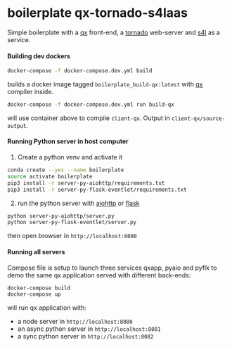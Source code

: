 # boilerplate qx-tornado-s4laas

Simple boilerplate with a [qx] front-end, a [tornado] web-server and [s4l] as a service.



#### Building dev dockers
```bash
docker-compose -f docker-compose.dev.yml build
```

builds a docker image tagged ```boilerplate_build-qx:latest``` with [qx] compiler inside.

```bash
docker-compose -f docker-compose.dev.yml run build-qx
```
will use container above to compile ```client-qx```. Output in ```client-qx/source-output```.


#### Running Python server in host computer

1. Create a python venv and activate it
```bash
conda create --yes --name boilerplate
source activate boilerplate
pip3 install -r server-py-aiohttp/requirements.txt
pip3 install -r server-py-flask-eventlet/requirements.txt
```

2. run the python server with [aiohttp] or [flask]

```bash
python server-py-aiohttp/server.py
python server-py-flask-eventlet/server.py
```
then open browser in ```http://localhost:8080```

#### Running all servers

Compose file is setup to launch three services qxapp, pyaio and pyflk to demo the same qx application served with different back-ends:
```bash
docker-compose build
docker-compose up
```
will run qx application with:
 - a node server in ```http://localhost:8080```
 - an async python server in ```http://localhost:8081```
 - a sync python server in ```http://localhost:8082```


[aiohttp]:http://aiohttp.readthedocs.io
[exploreflask]:https://exploreflask.com/en/latest/
[flask]:http://flask.pocoo.org/
[qx]:http://www.qooxdoo.org
[tornado]:http://www.tornadoweb.org/
[s4l]:https://www.zurichmedtech.com/sim4life/